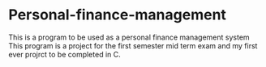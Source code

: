 # Personal-finance-management
This is a program to be used as a personal finance management system
This program is a project for the first semester mid term exam and my first ever projrct to be completed in C.
